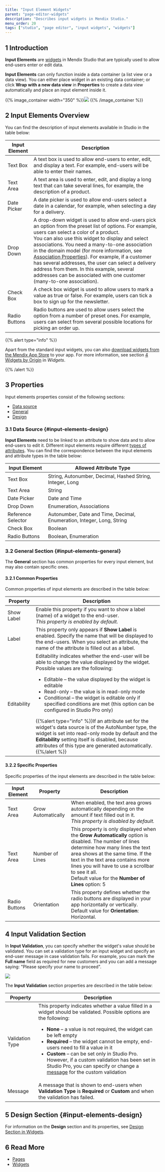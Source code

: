 ```yaml
---
title: "Input Element Widgets"
parent: "page-editor-widgets"
description: "Describes input widgets in Mendix Studio."
menu_order: 20
tags: ["studio", "page editor", "input widgets", "widgets"]
---
```


## 1 Introduction 

**Input Elements** are [widgets](page-editor-widgets) in Mendix Studio that are typically used to allow end-users enter or edit data.  

**Input Elements** can only function inside a data container (a list view or a data view). You can either place widget in an existing data container; or click **Wrap with a new data view** in **Properties** to create a data view automatically and place an input element inside it. 

{{% image_container width="350" %}}![](attachments/page-editor-widgets-input-elements/wrap-in-data-view.png)
{{% /image_container %}}

## 2 Input Elements Overview

You can find the description of input elements available in Studio in the table below:

| Input Element | Description                                                  |
| ------------- | ------------------------------------------------------------ |
| Text Box      | A text box is used to allow end-users to enter, edit, and display a text. For example, end-users will be able to enter their names. |
| Text Area     | A text area is used to enter, edit, and display a long text that can take several lines, for example, the description of a product. |
| Date Picker   | A date picker is used to allow end-users select a date in a calendar, for example, when selecting a day for a delivery. |
| Drop Down     | A drop-down widget is used to allow end-users pick an option from the preset list of options. For example, users can select a color of a product.<br />You can also use this widget to display and select associations. You need a many-to-one association in the domain model (for more information, see [Association Properties](domain-models-association-properties)). For example, if a customer has several addresses, the user can select a delivery address from them. In this example, several addresses can be associated with one customer (many-to-one association). |
| Check Box     | A check box widget is used to allow users to mark a value as true or false. For example, users can tick a box to sign up for the newsletter. |
| Radio Buttons | Radio buttons are used to allow users select the option from a number of preset ones. For example, users can select from several possible locations for picking an order up. |

{{% alert type="info" %}}

Apart from the standard input widgets, you can also [download widgets from the Mendix App Store](https://appstore.home.mendix.com/index3.html) to your app. For more information, see section [4 Widgets by Origin](page-editor-widgets#widgets-by-origin) in *Widgets*.

{{% /alert %}}

## 3 Properties

Input elements properties consist of the following sections:

* [Data source](#input-elements-design)
* [General](#input-elements-general)
* [Design](#input-elements-design)

### 3.1 Data Source {#input-elements-design}

**Input Elements** need to be linked to an attribute to show data and to allow end-users to edit it. Different input elements require different [types of attributes](domain-models-attributes). You can find the correspondence between the input elements and attribute types in the table below:

| Input Element      | Allowed Attribute Type                                       |
| ------------------ | ------------------------------------------------------------ |
| Text Box           | String, Autonumber, Decimal, Hashed String, Integer, Long    |
| Text Area          | String                                                       |
| Date Picker        | Date and Time                                                |
| Drop Down          | Enumeration, Associations                                    |
| Reference Selector | Autonumber, Date and Time, Decimal, Enumeration, Integer, Long, String |
| Check Box          | Boolean                                                      |
| Radio Buttons      | Boolean, Enumeration                                         |

### 3.2 General Section {#input-elements-general}

The **General** section has common properties for every input element, but may also contain specific ones. 

#### 3.2.1 Common Properties

Common properties of input elements are described in the table below:

| Property    | Description                                                  |
| ----------- | ------------------------------------------------------------ |
| Show Label  | Enable this property if you want to show a label (name) of a widget to the end-user. <br />*This property is enabled by default.* |
| Label       | This property only appears if **Show Label** is enabled. Specify the name that will be displayed to the end-users. When you select an attribute, the name of the attribute is filled out as a label. |
| Editability | Editability indicates whether the end-user will be able to change the value displayed by the widget. Possible values are the following: <ul><li>Editable – the value displayed by the widget is editable</li><li>Read-only – the value is in read-only mode</li><li>Conditional – the widget is editable only if specified conditions are met (this option can be configured in Studio Pro only)</li></ul>{{%alert type="info" %}}If an attribute set for the widget's data source is of the AutoNumber type, the widget is set into read-only mode by default and the **Editability** setting itself is disabled, because attributes of this type are generated automatically.<br />{{%/alert %}} |

#### 3.2.2 Specific Properties

Specific properties of the input elements are described in the table below:

| Input Element | Property           | Description                                                  |
| ------------- | ------------------ | ------------------------------------------------------------ |
| Text Area     | Grow Automatically | When enabled, the text area grows automatically depending on the amount if text filled out in it. <br />*This property is disabled by default.* |
| Text Area     | Number of Lines    | This property is only displayed when the **Grow Automatically** option is disabled.  The number of lines determine how many lines the text area shows at the same time. If the text in the text area contains more lines you will have to use a scrollbar to see it all. <br />Default value for the **Number of Lines** option: 5 |
| Radio Buttons | Orientation        | This property defines whether the radio buttons are displayed in your app horizontally or vertically. <br />Default value for **Orientation**: Horizontal. |

## 4 Input Validation Section

In **Input Validation**, you can specify whether the widget's value should be validated. You can set a validation type for an input widget and specify an end-user message in case validation fails. For example, you can mark the **Full name** field as required for new customers and you can add a message saying: "Please specify your name to proceed".

![](attachments/page-editor-widgets-input-elements/Validation-type-required.png)

The **Input Validation** section properties are described in the table below:

| Property                                 | Description                                                  |
| ---------------------------------------- | ------------------------------------------------------------ |
| Validation Type                          | This property indicates whether a value filled in a widget should be validated. Possible options are the following:<br /><ul><li>**None** – a value is not required, the widget can be left empty</li><li>**Required** – the widget cannot be empty, end-users need to fill a value in it</li><li>**Custom** – can be set only in Studio Pro. However, if a custom validation has been set in Studio Pro, you can specify or change a [message](#validation-message) for the custom validation</li></ul> |
| <a name="validation-message"></a>Message | A message that is shown to end-users when **Validation Type** is **Required** or **Custom** and when the validation has failed. |

## 5 Design Section {#input-elements-design}

For information on the **Design** section and its properties, see [Design Section in Widgets](page-editor-widgets-design-section).

## 6 Read More

* [Pages](page-editor) 
* [Widgets](page-editor-widgets)
